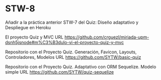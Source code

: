 # STW-8
Añadir a la práctica anterior STW-7 del Quiz:  Diseño adaptativo y Despliegue en Heroku 

El proyecto Quiz y MVC URL
https://github.com/crguezl/miriada-upm-dsnh5jsnode#m%C3%B3dulo-vi-el-proyecto-quiz-y-mvc

Repositorio con el Proyecto Quiz. Generación, Favicon, Layouts, Controladores, Modelos URL
https://github.com/SYTW/basic-quiz
 
Repositorio con el Proyecto Quiz. Adaptativo con ORM Sequelize. Modelo simple URL
https://github.com/SYTW/quiz-sequelize
